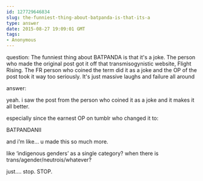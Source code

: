```yaml
---
id: 127729646834
slug: the-funniest-thing-about-batpanda-is-that-its-a
type: answer
date: 2015-08-27 19:09:01 GMT
tags:
- Anonymous
---
```

question: The funniest thing about BATPANDA is that it's a joke.  The person who made the original post got it off that transmisogynistic website, Flight Rising.  The FR person who coined the term did it as a joke and the OP of the post took it way too seriously.  It's just massive laughs and failure all around

answer: <p>yeah. i saw the post from the person who coined it as a joke and it makes it all better.</p><p>especially since the earnest OP on tumblr who changed it to:</p><p>BATPANDANII</p><p>and i’m like... u made this so much more.</p><p>like&nbsp;‘indigenous genders’ as a single category? when there is trans/agender/neutrois/whatever?&nbsp;</p><p>just.... stop. STOP.</p>